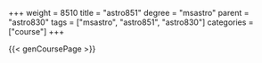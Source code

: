 +++
weight = 8510
title = "astro851"
degree = "msastro"
parent = "astro830"
tags = ["msastro", "astro851", "astro830"]
categories = ["course"]
+++

{{< genCoursePage >}}
